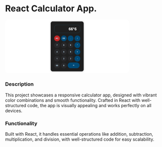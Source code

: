 # React Calculator App.

<img src="./public/Calculator.PNG" style="height: 80%; width: 80%; border-radius: 10px" />

### Description

This project showcases a responsive calculator app, designed with vibrant color combinations and smooth functionality. Crafted in React with well-structured code, the app is visually appealing and works perfectly on all devices.

### Functionality

Built with React, it handles essential operations like addition, subtraction, multiplication, and division, with well-structured code for easy scalability.
